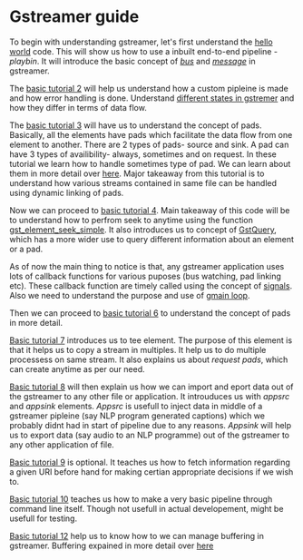 # Gstreamer guide

To begin with understanding gstreamer, let's first understand the [hello world](https://gstreamer.freedesktop.org/documentation/tutorials/basic/hello-world.html?gi-language=c) code. This will show us how to use a inbuilt end-to-end pipeline - *playbin*. It will introduce the basic concept of [*bus*](https://gstreamer.freedesktop.org/documentation/application-development/basics/bus.html?gi-language=c) and [*message*](https://gstreamer.freedesktop.org/documentation/additional/design/messages.html?gi-language=c) in gstreamer.

   The [basic tutorial 2](https://gstreamer.freedesktop.org/documentation/tutorials/basic/concepts.html?gi-language=c) will help us understand how a custom pipleine is made and how error handling is done. Understand [different states in gstremer](https://gstreamer.freedesktop.org/documentation/plugin-development/basics/states.html?gi-language=c) and how they differ in terms of data flow. 
   
   The [basic tutorial 3](https://gstreamer.freedesktop.org/documentation/tutorials/basic/dynamic-pipelines.html?gi-language=c) will have us to understand the concept of pads. Basically, all the elements have pads which facilitate the data flow from one element to another. There are 2 types of pads- source and sink. A pad can have 3 types of availibility- always, sometimes and on request.  In these tutorial we learn how to handle sometimes type of pad. We can learn about them in more detail over [here](https://gstreamer.freedesktop.org/documentation/application-development/basics/pads.html?gi-language=c). Major takeaway from this tutorial is to understand how various streams contained in same file can be handled using dynamic linking of pads.
   
   Now we can proceed to [basic tutorial 4](https://gstreamer.freedesktop.org/documentation/tutorials/basic/time-management.html?gi-language=c). Main takeaway of this code will be to understand how to perfrom seek to anytime using the function [gst_element_seek_simple](https://gstreamer.freedesktop.org/documentation/gstreamer/gstelement.html?gi-language=c#gst_element_seek_simple). It also introduces us to concept of [GstQuery](https://gstreamer.freedesktop.org/documentation/gstreamer/gstquery.html?gi-language=c), which has a more wider use to query different information about an element or a pad. 
   
   As of now the main thing to notice is that, any gstreamer application uses lots of callback functions for various puposes (bus watching, pad linking etc). These callback function are timely called using the concept of [signals](https://gstreamer.freedesktop.org/documentation/plugin-development/basics/signals.html?gi-language=c). Also we need to understand the purpose and use of [gmain loop](https://www.freedesktop.org/software/gstreamer-sdk/data/docs/latest/glib/glib-The-Main-Event-Loop.html).
   
   Then we can proceed to [basic tutorial 6](https://gstreamer.freedesktop.org/documentation/tutorials/basic/media-formats-and-pad-capabilities.html?gi-language=c) to understand the concept of pads in more detail.
   
   [Basic tutorial 7](https://gstreamer.freedesktop.org/documentation/tutorials/basic/multithreading-and-pad-availability.html?gi-language=c) introduces us to tee element. The purpose of this element is that it helps us to copy a stream in multiples. It help us to do multiple processess on same stream. It also explains us about *request pads*, which can create anytime as per our need.
  
   [Basic tutorial 8](https://gstreamer.freedesktop.org/documentation/tutorials/basic/short-cutting-the-pipeline.html?gi-language=c) will then explain us how we can import and eport data out of the gstreamer to any other file or application. It introuduces us with *appsrc* and *appsink* elements. *Appsrc* is usefull to inject data in middle of a gstreamer pipleine (say NLP program generated captions) which we probably didnt had in start of pipeline due to any reasons. *Appsink* will help us to export data (say audio to an NLP programme) out of the gstreamer to any other application of file.
   
   [Basic tutorial 9](https://gstreamer.freedesktop.org/documentation/tutorials/basic/media-information-gathering.html?gi-language=c) is optional. It teaches us how to fetch information regarding a given URI before hand for making certian appropriate decisions if we wish to.
    
   [Basic tutorial 10](https://gstreamer.freedesktop.org/documentation/tutorials/basic/gstreamer-tools.html?gi-language=c) teaches us how to make a very basic pipeline through command line itself. Though not usefull in actual developement, might be usefull for testing.
    
   [Basic tutorial 12](https://gstreamer.freedesktop.org/documentation/tutorials/basic/streaming.html?gi-language=c) help us to know how to we can manage buffering in gstreamer. Buffering expained in more detail over [here](https://gstreamer.freedesktop.org/documentation/application-development/advanced/buffering.html?gi-language=cgstreamer%20buufering)
   
